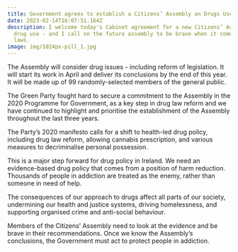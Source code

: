```yaml
---
title: Government agrees to establish a Citizens’ Assembly on Drugs Use
date: 2023-02-14T16:07:51.164Z
description: I welcome today's Cabinet agreement for a new Citizens’ Assembly on
  drug use - and I call on the future assembly to be brave when it comes to drug
  laws.
image: img/1024px-pill_1.jpg
---
```

The Assembly will consider drug issues - including reform of legislation. It will start its work in April and deliver its conclusions by the end of this year. It will be made up of 99 randomly-selected members of the general public.

The Green Party fought hard to secure a commitment to the Assembly in the 2020 Programme for Government, as a key step in drug law reform and we have continued to highlight and prioritise the establishment of the Assembly throughout the last three years.

The Party’s 2020 manifesto calls for a shift to health-led drug policy, including drug law reform, allowing cannabis prescription, and various measures to decriminalise personal possession.

This is a major step forward for drug policy in Ireland. We need an evidence-based drug policy that comes from a position of harm reduction. Thousands of people in addiction are treated as the enemy, rather than someone in need of help.

The consequences of our approach to drugs affect all parts of our society, undermining our health and justice systems, driving homelessness, and supporting organised crime and anti-social behaviour.

Members of the Citizens’ Assembly need to look at the evidence and be brave in their recommendations. Once we know the Assembly’s conclusions, the Government must act to protect people in addiction.